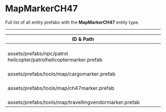 # MapMarkerCH47
Full list of all <Badge type="warning" text="4"/> entity prefabs with the **MapMarkerCH47** entity type.

---
| ID & Path |
| --- |
| <Badge type="tip" text="3212876472"/> <br> assets/prefabs/npc/patrol helicopter/patrolhelicoptermarker.prefab |
| <Badge type="tip" text="843218194"/> <br> assets/prefabs/tools/map/cargomarker.prefab |
| <Badge type="tip" text="3775898198"/> <br> assets/prefabs/tools/map/ch47marker.prefab |
| <Badge type="tip" text="4216742342"/> <br> assets/prefabs/tools/map/travellingvendormarker.prefab |
